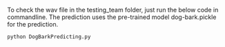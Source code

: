 To check the wav file in the testing_team folder, just run the below code in commandline. The prediction uses the pre-trained model dog-bark.pickle for the prediction.
```bash
python DogBarkPredicting.py
```
